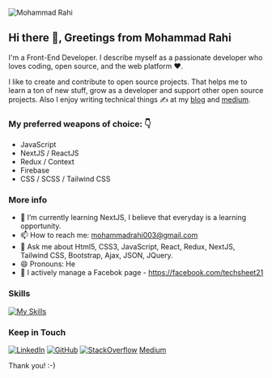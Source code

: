 ![Mohammad Rahi](https://raw.githubusercontent.com/mohammad-rahi/mohammad-rahi/main/public/images/Mohammad%20Rahi_mohammadrahi-portfolio.vercel.app.png)

## Hi there 👋, Greetings from Mohammad Rahi

I'm a Front-End Developer. I describe myself as a passionate developer who loves coding, open source, and the web platform ❤️.

I like to create and contribute to open source projects. That helps me to learn a ton of new stuff, grow as a developer and support other open source projects. Also I enjoy writing technical things ✍️ at my [blog](https://tech-sheet.blogspot.com) and [medium](https://mohammadrahi.medium.com).

### My preferred weapons of choice: 👇

- JavaScript
- NextJS / ReactJS
- Redux / Context
- Firebase
- CSS / SCSS / Tailwind CSS

### More info
- 🌱 I’m currently learning NextJS, I believe that everyday is a learning opportunity.
- 📫 How to reach me: mohammadrahi003@gmail.com
- 💬 Ask me about Html5, CSS3, JavaScript, React, Redux, NextJS, Tailwind CSS, Bootstrap, Ajax, JSON, JQuery.
- 😄 Pronouns: He
- 👥 I actively manage a Facebok page - <https://facebook.com/techsheet21>

### Skills

[![My Skills](https://skillicons.dev/icons?i=js,react,redux,next,firebase,html,css,tailwind,bootstrap,sass,git,github,vscode&perline=5)](#)

### Keep in Touch

[![LinkedIn](https://skillicons.dev/icons?i=linkedin)](https://linkedin.com/in/mohammadrahi003)
[![GitHub](https://skillicons.dev/icons?i=github)](https://github.com/mohammad-rahi/)
[![StackOverflow](https://skillicons.dev/icons?i=stackoverflow)](https://stackoverflow.com/users/16542466/mohammad-rahi)
[Medium](https://medium.com/@mohammadrahi)

Thank you! :-)

<!--
**mohammad-rahi/mohammad-rahi** is a ✨ _special_ ✨ repository because its `README.md` (this file) appears on your GitHub profile.

Here are some ideas to get you started:

- 🔭 I’m currently working on ...
-
- 👯 I’m looking to collaborate on ...
- 🤔 I’m looking for help with ...
- ⚡ Fun fact: ...
-->
